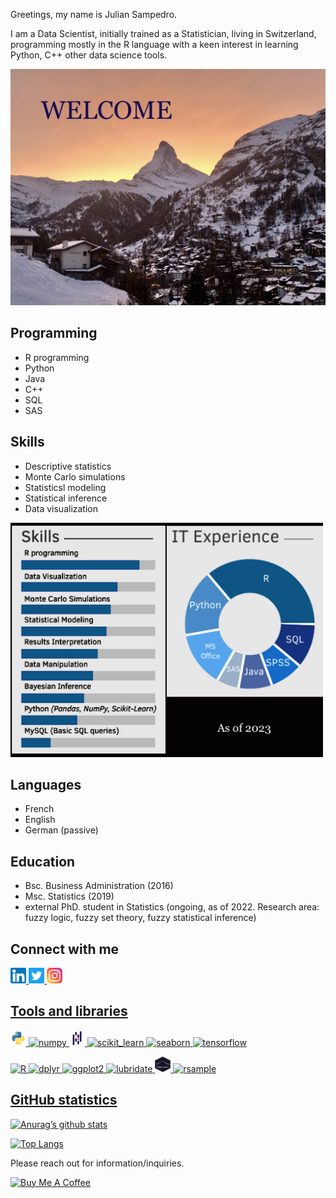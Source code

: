 Greetings, my name is Julian Sampedro.

I am a Data Scientist, initially trained as a Statistician, living in Switzerland, programming mostly in the R language with a keen interest in learning Python, C++ other data science tools.

<img src="/assets/welcome1.jpg" width="800">

## Programming

 - R programming 
 - Python 
 - Java 
 - C++
 - SQL 
 - SAS 

## Skills

- Descriptive statistics
- Monte Carlo simulations
- Statisticsl modeling 
- Statistical inference
- Data visualization

<img src="/assets/knowhows.jpg" width="500">

## Languages

- French
- English
- German (passive)

## Education

- Bsc. Business Administration (2016)
- Msc. Statistics (2019)
- external PhD. student in Statistics (ongoing, as of 2022. Research area: fuzzy logic, fuzzy set theory, fuzzy statistical inference)

## Connect with me

<a href="https://www.linkedin.com/in/julian-righ-sampedro/" target="_blank" rel="noreferrer"> <img src="https://raw.githubusercontent.com/JRigh/JRigh/main/assets/linkedin.png" alt="R" width="25" height="25"/> <a href="https://twitter.com/JRigh" target="_blank" rel="noreferrer"> <img src="https://raw.githubusercontent.com/JRigh/JRigh/main/assets/twitter.png" alt="R" width="25" height="25"/> <a href="https://www.instagram.com/jrighs/" target="_blank" rel="noreferrer"> <img src="https://raw.githubusercontent.com/JRigh/JRigh/main/assets/instagram.png" alt="R" width="25" height="25"/>

## Tools and libraries

<a href="https://www.gnu.org/software/bash/" target="_blank" rel="noreferrer"> 
  <img src="https://raw.githubusercontent.com/devicons/devicon/master/icons/python/python-original.svg" alt="python" width="25" height="25"/> 
  <a href="https://numpy.org/" target="_blank" rel="noreferrer"> <img src="https://numpy.org/images/logo.svg" alt="numpy" width="25" height="25"/> <a href="https://pandas.pydata.org/" target="_blank" rel="noreferrer"> <img src="https://raw.githubusercontent.com/devicons/devicon/2ae2a900d2f041da66e950e4d48052658d850630/icons/pandas/pandas-original.svg" alt="pandas" width="25" height="25"/>  <img src="https://upload.wikimedia.org/wikipedia/commons/0/05/Scikit_learn_logo_small.svg" alt="scikit_learn" width="25" height="25"/> </a> <a href="https://seaborn.pydata.org/" target="_blank" rel="noreferrer"> <img src="https://seaborn.pydata.org/_images/logo-mark-lightbg.svg" alt="seaborn" width="25" height="25"/> </a> <a href="https://www.tensorflow.org" target="_blank" rel="noreferrer"> <img src="https://www.vectorlogo.zone/logos/tensorflow/tensorflow-icon.svg" alt="tensorflow" width="25" height="25"/> </a> </p>
  
  
  
  <a href="https://www.r-project.org/" target="_blank" rel="noreferrer"> <img src="https://www.r-project.org/Rlogo.png" alt="R" width="25" height="25"/> 
  <a href="https://dplyr.tidyverse.org/" target="_blank" rel="noreferrer"> <img src="https://dplyr.tidyverse.org/logo.png" alt="dplyr" width="25" height="25"/> 
<a href="https://ggplot2.tidyverse.org/" target="_blank" rel="noreferrer"> <img src="https://ggplot2.tidyverse.org/logo.png" alt="ggplot2" width="25" height="25"/> 
<a href="https://lubridate.tidyverse.org/" target="_blank" rel="noreferrer"> <img src="https://lubridate.tidyverse.org/logo.png" alt="lubridate" width="25" height="25"/>
 <a href="https://www.tidymodels.org/" target="_blank" rel="noreferrer"> <img src="https://raw.githubusercontent.com/rstudio/hex-stickers/master/SVG/tidymodels.svg" alt="tidymodels" width="25" height="25"/>
  <a href="https://rsample.tidymodels.org/" target="_blank" rel="noreferrer"> <img src="https://rsample.tidymodels.org/logo.png" alt="rsample" width="25" height="25"/>

 ## GitHub statistics
   
[![Anurag’s github stats](https://github-readme-stats.vercel.app/api?username=JRigh)](https://github.com/JRigh)

[![Top Langs](https://github-readme-stats.vercel.app/api/top-langs/?username=JRigh&layout=compact)](https://github.com/JRigh)
   
   Please reach out for information/inquiries.

<a href="https://www.buymeacoffee.com/julianrighs" target="_blank"><img src="https://cdn.buymeacoffee.com/buttons/default-orange.png" alt="Buy Me A Coffee" height="41" width="174"></a>
